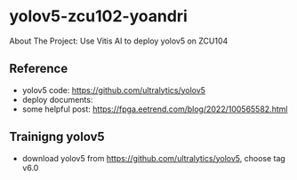 # yolov5-zcu102-yoandri
About The Project: Use Vitis AI to deploy yolov5 on ZCU104
## Reference
- yolov5 code: https://github.com/ultralytics/yolov5
- deploy documents: 
- some helpful post: https://fpga.eetrend.com/blog/2022/100565582.html
## Trainigng yolov5
- download yolov5 from https://github.com/ultralytics/yolov5, choose tag v6.0
